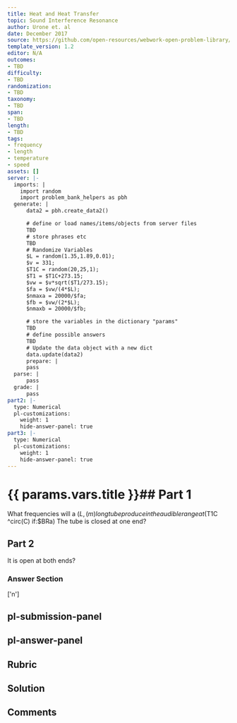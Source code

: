 ```yaml
---
title: Heat and Heat Transfer
topic: Sound Interference Resonance
author: Urone et. al
date: December 2017
source: https://github.com/open-resources/webwork-open-problem-library/tree/master/Contrib/BrockPhysics/College_Physics_Urone/17.Physics_of_Hearing/17-05.Sound_Interference_Resonance/NU_U17_17_05_017.pg
template_version: 1.2
editor: N/A
outcomes:
- TBD
difficulty:
- TBD
randomization:
- TBD
taxonomy:
- TBD
span:
- TBD
length:
- TBD
tags:
- frequency
- length
- temperature
- speed
assets: []
server: |-
  imports: |
    import random
    import problem_bank_helpers as pbh
  generate: |
      data2 = pbh.create_data2()

      # define or load names/items/objects from server files
      TBD
      # store phrases etc
      TBD
      # Randomize Variables
      $L = random(1.35,1.89,0.01);
      $v = 331;
      $T1C = random(20,25,1);
      $T1 = $T1C+273.15;
      $vw = $v*sqrt($T1/273.15);
      $fa = $vw/(4*$L);
      $nmaxa = 20000/$fa;
      $fb = $vw/(2*$L);
      $nmaxb = 20000/$fb;

      # store the variables in the dictionary "params"
      TBD
      # define possible answers
      TBD
      # Update the data object with a new dict
      data.update(data2)
      prepare: |
      pass
  parse: |
      pass
  grade: |
      pass
part2: |-
  type: Numerical
  pl-customizations:
    weight: 1
    hide-answer-panel: true
part3: |-
  type: Numerical
  pl-customizations:
    weight: 1
    hide-answer-panel: true
---
```


# {{ params.vars.title }}## Part 1 
What frequencies will a ($L , (m) long tube produce in the audible range at ($T1C ^circ(C) if:$BRa) The tube is closed at one end? 
## Part 2 
It is open at both ends? 


### Answer Section 
['n']

## pl-submission-panel 


## pl-answer-panel 


## Rubric 


## Solution 


## Comments 


